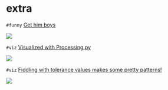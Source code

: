 # extra

`#funny` [Get him boys](https://www.reddit.com/r/adventofcode/comments/kb2vcw/get_him_boys/)

[![](https://i.redd.it/wer0eeg69k461.jpg)](https://www.reddit.com/r/adventofcode/comments/kb2vcw/get_him_boys/)

`#viz` [Visualized with Processing.py](https://www.reddit.com/r/adventofcode/comments/kb3tgx/2020_day_11_visualized_with_processingpy/)

[![](https://i.imgur.com/UcwM8lFh.jpg)](https://www.reddit.com/r/adventofcode/comments/kb3tgx/2020_day_11_visualized_with_processingpy/)

`#viz` [Fiddling with tolerance values makes some pretty patterns!](https://www.reddit.com/r/adventofcode/comments/kb5npj/2020_day_11_fiddling_with_tolerance_values_makes/)

[![](https://i.imgur.com/MEHX4dQh.jpg)](https://www.reddit.com/r/adventofcode/comments/kb5npj/2020_day_11_fiddling_with_tolerance_values_makes/)
